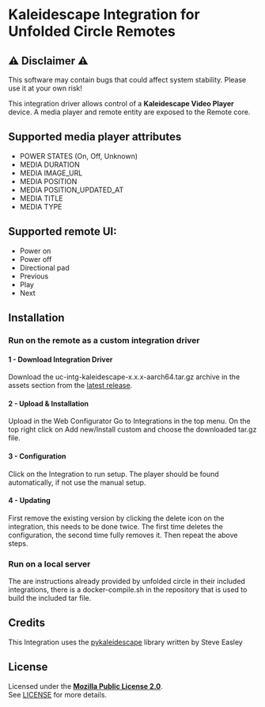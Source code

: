 # Kaleidescape Integration for Unfolded Circle Remotes

## ⚠️ Disclaimer ⚠️


This software may contain bugs that could affect system stability. Please use it at your own risk!


This integration driver allows control of a **Kaleidescape Video Player** device. A media player and remote entity are exposed to the Remote core.


## Supported media player attributes

- POWER STATES (On, Off, Unknown)
- MEDIA DURATION
- MEDIA IMAGE_URL
- MEDIA POSITION
- MEDIA POSITION_UPDATED_AT
- MEDIA TITLE
- MEDIA TYPE

## Supported **remote** UI:

- Power on
- Power off
- Directional pad
- Previous
- Play
- Next

## Installation

### Run on the remote as a custom integration driver

#### 1 - Download Integration Driver
Download the uc-intg-kaleidescape-x.x.x-aarch64.tar.gz archive in the assets section from the [latest release](https://github.com/johncarey70/uc-integration-kaleidescape/releases/latest).

#### 2 - Upload & Installation
Upload in the Web Configurator
Go to Integrations in the top menu. On the top right click on Add new/Install custom and choose the downloaded tar.gz file.

#### 3 - Configuration
Click on the Integration to run setup. The player should be found automatically, if not use the manual setup.

#### 4 - Updating
First remove the existing version by clicking the delete icon on the integration, this needs to be done twice. The first time deletes the configuration, the second time fully removes it. Then repeat the above steps.

### Run on a local server
The are instructions already provided by unfolded circle in their included integrations, there is a docker-compile.sh in the repository that is used to build the included tar file.

## Credits
This Integration uses the [pykaleidescape](https://github.com/SteveEasley/pykaleidescape) library written by Steve Easley

## License

Licensed under the [**Mozilla Public License 2.0**](https://choosealicense.com/licenses/mpl-2.0/).  
See [LICENSE](LICENSE) for more details.
